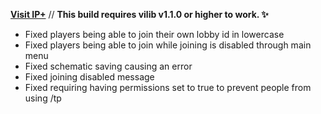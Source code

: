 **[Visit IP+](https://www.spigotmc.org/resources/105019/)** // **This build requires vilib v1.1.0 or higher to work. ✨**

- Fixed players being able to join their own lobby id in lowercase
- Fixed players being able to join while joining is disabled through main menu
- Fixed schematic saving causing an error
- Fixed joining disabled message
- Fixed requiring having permissions set to true to prevent people from using /tp